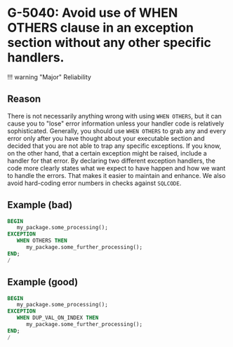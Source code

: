 # G-5040: Avoid use of WHEN OTHERS clause in an exception section without any other specific handlers.

!!! warning "Major"
    Reliability

## Reason

There is not necessarily anything wrong with using `WHEN OTHERS`, but it can cause you to "lose" error information unless your handler code is relatively sophisticated. Generally, you should use `WHEN OTHERS` to grab any and every error only after you have thought about your executable section and decided that you are not able to trap any specific exceptions. If you know, on the other hand, that a certain exception might be raised, include a handler for that error. By declaring two different exception handlers, the code more clearly states what we expect to have happen and how we want to handle the errors. That makes it easier to maintain and enhance. We also avoid hard-coding error numbers in checks against `SQLCODE`.

## Example (bad)

``` sql
BEGIN
   my_package.some_processing();
EXCEPTION
   WHEN OTHERS THEN
      my_package.some_further_processing();
END;
/
```

## Example (good)

``` sql
BEGIN
   my_package.some_processing();
EXCEPTION
   WHEN DUP_VAL_ON_INDEX THEN
      my_package.some_further_processing();
END;
/
```